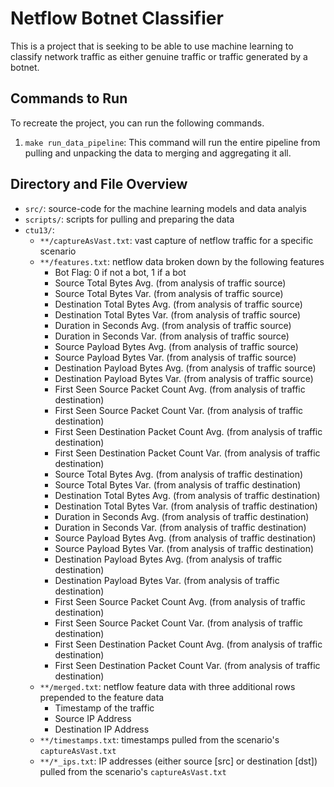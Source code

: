 # Netflow Botnet Classifier
This is a project that is seeking to be able to use machine learning to classify network traffic as either genuine traffic or traffic generated by a botnet.

## Commands to Run
To recreate the project, you can run the following commands.
1. `make run_data_pipeline`: This command will run the entire pipeline from pulling and unpacking the data to merging and aggregating it all.

## Directory and File Overview
- `src/`: source-code for the machine learning models and data analyis
- `scripts/`: scripts for pulling and preparing the data
- `ctu13/`:
    - `**/captureAsVast.txt`: vast capture of netflow traffic for a specific scenario
    - `**/features.txt`: netflow data broken down by the following features
	    - Bot Flag: 0 if not a bot, 1 if a bot
	    - Source Total Bytes Avg. (from analysis of traffic source)
	    - Source Total Bytes Var. (from analysis of traffic source)
	    - Destination Total Bytes Avg. (from analysis of traffic source)
	    - Destination Total Bytes Var. (from analysis of traffic source)
	    - Duration in Seconds Avg. (from analysis of traffic source)
	    - Duration in Seconds Var. (from analysis of traffic source)
	    - Source Payload Bytes Avg. (from analysis of traffic source)
	    - Source Payload Bytes Var. (from analysis of traffic source)
	    - Destination Payload Bytes Avg. (from analysis of traffic source)
	    - Destination Payload Bytes Var. (from analysis of traffic source)
	    - First Seen Source Packet Count Avg. (from analysis of traffic destination)
	    - First Seen Source Packet Count Var. (from analysis of traffic destination)
	    - First Seen Destination Packet Count Avg. (from analysis of traffic destination)
	    - First Seen Destination Packet Count Var. (from analysis of traffic destination)
	    - Source Total Bytes Avg. (from analysis of traffic destination)
	    - Source Total Bytes Var. (from analysis of traffic destination)
	    - Destination Total Bytes Avg. (from analysis of traffic destination)
	    - Destination Total Bytes Var. (from analysis of traffic destination)
	    - Duration in Seconds Avg. (from analysis of traffic destination)
	    - Duration in Seconds Var. (from analysis of traffic destination)
	    - Source Payload Bytes Avg. (from analysis of traffic destination)
	    - Source Payload Bytes Var. (from analysis of traffic destination)
	    - Destination Payload Bytes Avg. (from analysis of traffic destination)
	    - Destination Payload Bytes Var. (from analysis of traffic destination)
	    - First Seen Source Packet Count Avg. (from analysis of traffic destination)
	    - First Seen Source Packet Count Var. (from analysis of traffic destination)
	    - First Seen Destination Packet Count Avg. (from analysis of traffic destination)
	    - First Seen Destination Packet Count Var. (from analysis of traffic destination)
    - `**/merged.txt`: netflow feature data with three additional rows prepended to the feature data
        - Timestamp of the traffic
        - Source IP Address
        - Destination IP Address
    - `**/timestamps.txt`: timestamps pulled from the scenario's `captureAsVast.txt`
    - `**/*_ips.txt`: IP addresses (either source [src] or destination [dst]) pulled from the scenario's `captureAsVast.txt`
